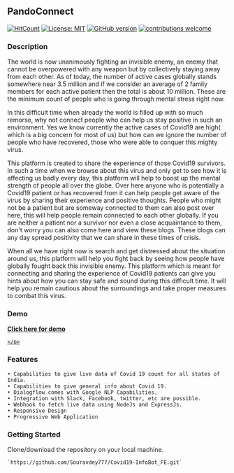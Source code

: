 ## PandoConnect

[![HitCount](http://hits.dwyl.com/Souravdey777/Souravdey777/Covid19-InfoBot_FE.svg)](http://hits.dwyl.com/Souravdey777/Souravdey777/Covid19-InfoBot_FE)
[![License: MIT](https://img.shields.io/badge/License-MIT-yellow.svg?style=flat)](https://opensource.org/licenses/MIT)
[![GitHub version](https://d25lcipzij17d.cloudfront.net/badge.png?id=gh&v=1.0&style=flat)](https://badge.fury.io/gh/Souravdey777/Covid19-InfoBot_FE)
[![contributions welcome](https://img.shields.io/badge/contributions-welcome-brightgreen.svg?style=flat)](https://github.com/Souravdey777/News-Bucket/issues)

### Description

The world is now unanimously fighting an invisible enemy, an enemy that cannot be overpowered with any weapon but by collectively staying away from each other. As of today, the number of active cases globally stands somewhere near 3.5 million and if we consider an average of 2 family members for each active patient then the total is about 10 million. These are the minimum count of people who is going through mental stress right now.

In this difficult time when already the world is filled up with so much remorse, why not connect people who can help us stay positive in such an environment. Yes we know currently the active cases of Covid19 are high( which is a big concern for most of us) but how can we ignore the number of people who have recovered, those who were able to conquer this mighty virus. 

This platform is created to share the experience of those Covid19 survivors. In such a time when we browse about this virus and only get to see how it is affecting us badly every day, this platform will help to boost up the mental strength of people all over the globe. Over here anyone who is potentially a Covid19 patient or has recovered from it can help people get aware of the virus by sharing their experience and positive thoughts. People who might not be a patient but are someway connected to them can also post over here, this will help people remain connected to each other globally. If you are neither a patient nor a survivor nor even a close acquaintance to them, don't worry you can also come here and view these blogs. These blogs can any day spread positivity that we can share in these times of crisis.

When all we have right now is search and get distressed about the situation around us, this platform will help you fight back by seeing how people have globally fought back this invisible enemy. This platform which is meant for connecting and sharing the experience of Covid19 patients can give you hints about how you can stay safe and sound during this difficult time. It will help you remain cautious about the surroundings and take proper measures to combat this virus.

### Demo

**[Click here for demo](http://pandoconnect-c9991.web.app/)**
<a href="http://pandoconnect-c9991.web.app/" target="_blank">
	<p align="center">
<!--   		<img src="./Screenshot01.jpg" width="350" title="COVID 19 INFO BOT" alt="COVID 19 INFO BOT"> -->
<!--   		<img src="./Screenshot02.jpg" width="350" title="COVID 19 INFO BOT" alt="COVID 19 INFO BOT"> -->
	</p>
</a>

<!-- #### Youtube Demo -->

<!-- [![Youtube Video](http://img.youtube.com/vi/mMmjEh71ZeY/0.jpg)](http://www.youtube.com/watch?v=mMmjEh71ZeY "Video Title") -->
<!--     <iframe width="560" height="315" src="https://www.youtube.com/embed/mMmjEh71ZeY" frameborder="0" allow="accelerometer; autoplay; encrypted-media; gyroscope; picture-in-picture" allowfullscreen></iframe> -->


### Features

	• Capabilities to give live data of Covid 19 count for all states of India.
	• Capabilities to give general info about Covid 19.
	• Dialogflow comes with Google NLP Capabilities.
	• Integration with Slack, Facebook, twitter, etc are possible.
	• Webhook to fetch live data using NodeJs and ExpressJs.
	• Responsive Design
	• Progressive Web Application


### Getting Started

Clone/download the repository on your local machine.

	`https://github.com/Souravdey777/Covid19-InfoBot_FE.git`

